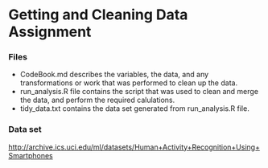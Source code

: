 # Getting and Cleaning Data Assignment

### Files
* CodeBook.md describes the variables, the data, and any transformations or work that was performed to clean up the data.
* run_analysis.R file contains the script that was used to clean and merge the data, and perform the required calulations.
* tidy_data.txt contains the data set generated from run_analysis.R file.

### Data set
http://archive.ics.uci.edu/ml/datasets/Human+Activity+Recognition+Using+Smartphones
